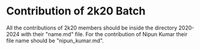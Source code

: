 # Contribution of 2k20 Batch

All the contributions of 2k20 members should be inside the directory 2020-2024 with their "name.md" file.
For the contribution of Nipun Kumar their file name should be "nipun_kumar.md".
